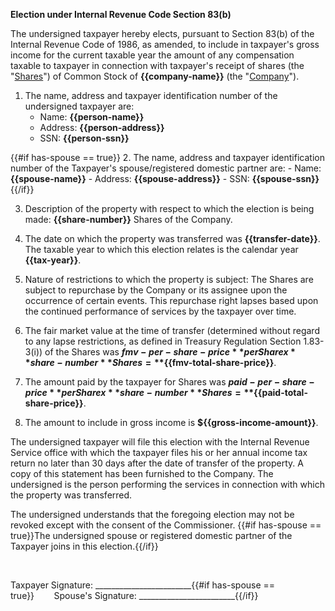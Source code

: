 **Election under Internal Revenue Code Section 83(b)**

The undersigned taxpayer hereby elects, pursuant to Section 83(b) of the Internal Revenue Code of 1986, as amended, to include in taxpayer's gross income for the current taxable year the amount of any compensation taxable to taxpayer in connection with taxpayer's receipt of shares (the "<ins>Shares</ins>") of Common Stock of **{{company-name}}** (the "<ins>Company</ins>").

1. The name, address and taxpayer identification number of the undersigned taxpayer are:
    - Name: **{{person-name}}** 
    - Address: **{{person-address}}**
    - SSN: **{{person-ssn}}**

{{#if has-spouse == true}}
2. The name, address and taxpayer identification number of the Taxpayer's spouse/registered domestic partner are:
    - Name: **{{spouse-name}}**
    - Address: **{{spouse-address}}**
    - SSN: **{{spouse-ssn}}**
{{/if}}

3. Description of the property with respect to which the election is being made: **{{share-number}}** Shares of the Company.

4. The date on which the property was transferred was **{{transfer-date}}**. The taxable year to which this election relates is the calendar year **{{tax-year}}**.

5. Nature of restrictions to which the property is subject:
   The Shares are subject to repurchase by the Company or its assignee upon the occurrence of certain events. This repurchase right lapses based upon the continued performance of services by the taxpayer over time.

6. The fair market value at the time of transfer (determined without regard to any lapse restrictions, as defined in Treasury Regulation Section 1.83-3(i)) of the Shares was **${{fmv-per-share-price}}** per Share x **{{share-number}}** Shares = **${{fmv-total-share-price}}**.

7. The amount paid by the taxpayer for Shares was **${{paid-per-share-price}}** per Share x **{{share-number}}** Shares = **${{paid-total-share-price}}**.

8. The amount to include in gross income is **${{gross-income-amount}}**.

The undersigned taxpayer will file this election with the Internal Revenue Service office with which the taxpayer files his or her annual income tax return no later than 30 days after the date of transfer of the property. A copy of this statement has been furnished to the Company. The undersigned is the person performing the services in connection with which the property was transferred.

The undersigned understands that the foregoing election may not be revoked except with the consent of the Commissioner. {{#if has-spouse == true}}The undersigned spouse or registered domestic partner of the Taxpayer joins in this election.{{/if}}

<br />

Taxpayer Signature: ________________________{{#if has-spouse == true}}&nbsp;&nbsp;&nbsp;&nbsp;&nbsp;&nbsp;&nbsp;&nbsp;Spouse's Signature: ________________________{{/if}}
